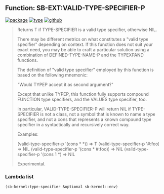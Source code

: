 ## Function: SB-EXT:VALID-TYPE-SPECIFIER-P
[![package](https://img.shields.io/badge/Package-SB--EXT-5f9ea0.svg?style=social&colorA=999999)](../) [![type](https://img.shields.io/badge/Type-Function-5f9ea0.svg?style=social&colorA=999999)](../#function) [![github](https://img.shields.io/badge/GitHub-View_the_source-5f9ea0.svg?style=social&colorA=999999&logo=github)](https://github.com/sbcl/sbcl/blob/master/src/code/target-type.lisp/) 

> Returns T if TYPE-SPECIFIER is a valid type specifier, otherwise NIL.
> 
> There may be different metrics on what constitutes a "valid type
> specifier" depending on context. If this function does not suit your
> exact need, you may be able to craft a particular solution using a
> combination of DEFINED-TYPE-NAME-P and the TYPEXPAND functions.
> 
> The definition of "valid type specifier" employed by this function
> is based on the following mnemonic:
> 
> "Would TYPEP accept it as second argument?"
> 
> Except that unlike TYPEP, this function fully supports compound
> FUNCTION type specifiers, and the VALUES type specifier, too.
> 
> In particular, VALID-TYPE-SPECIFIER-P will return NIL if
> TYPE-SPECIFIER is not a class, not a symbol that is known to name a
> type specifier, and not a cons that represents a known compound type
> specifier in a syntactically and recursively correct way.
> 
> Examples:
> 
> (valid-type-specifier-p '(cons * *))     => T
> (valid-type-specifier-p '#:foo)          => NIL
> (valid-type-specifier-p '(cons * #:foo)) => NIL
> (valid-type-specifier-p '(cons 1 *)      => NIL
> 
> Experimental.

### Lambda list
```cl
(sb-kernel:type-specifier &optional sb-kernel::env)
```
